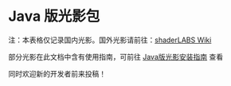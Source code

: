 # Java 版光影包

注：本表格仅记录国内光影。国外光影请前往：[shaderLABS Wiki](https://wiki.shaderlabs.org/wiki/Shaderpacks)

部分光影在此文档中含有使用指南，可前往 [Java版光影安装指南](../instructions/je/shaderpacks/) 查看

同时欢迎新的开发者前来投稿！

<SubmitWork :work_type="'java_shader'" :label_name="'Java Shader'"></SubmitWork>

<WorkTable :work_type="'java_shader'"></WorkTable>
